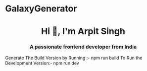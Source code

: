 # GalaxyGenerator
<h1 align="center">Hi 👋, I'm Arpit Singh</h1>
<h3 align="center">A passionate frontend developer from India</h3>



Generate The Build Version by Running :- npm run build
To Run the Development Version:- npm run dev
